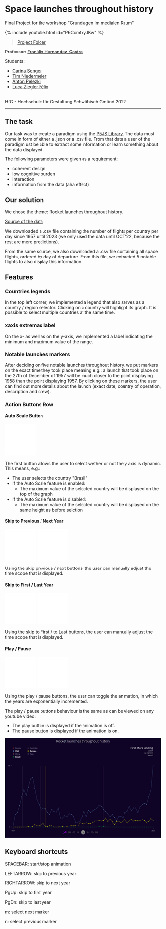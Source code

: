 # Space launches throughout history

Final Project for the workshop "Grundlagen im medialen Raum"

{% include youtube.html id="P6CcmtxyJKw" %}

> [Project Folder](project/)

Professor: [Franklin Hernandez-Castro](mailto:franklin.castro@hfg.design?subject=[GitHub]%20Project%20HfG%20Rocket%20launches%20throughout%20history)

Students:

- [Carina Senger](mailto:carina.senger@hfg.design?subject=[GitHub]%20Project%20HfG%20Rocket%20launches%20throughout%20history)
- [Tim Niedermeier](mailto:tim.niedermeier@hfg.design?subject=[GitHub]%20Project%20HfG%20Rocket%20launches%20throughout%20history)
- [Anton Pelezki](mailto:anton.pelezki@hfg.design?subject=[GitHub]%20Project%20HfG%20Rocket%20launches%20throughout%20history)
- [Luca Ziegler Félix](mailto:luca.ziegler@hfg.design?subject=[GitHub]%20Project%20HfG%20Rocket%20launches%20throughout%20history)

<br/>
HfG - Hochschule für Gestaltung
Schwäbisch Gmünd 2022

<hr/>

## The task

Our task was to create a paradigm using the [P5JS Library](https://p5js.org/).
The data must come in form of either a .json or a .csv file.
From that data a user of the paradigm ust be able to extract some information or learn something about the data displayed.

The following parameters were given as a requirement:

- coherent design
- low cognitive burden
- interaction
- information from the data (aha effect)

## Our solution

We chose the theme: Rocket launches throughout history.

[Source of the data](https://thespacedevs.com/llapi)

We downloaded a .csv file containing the number of flights per country per day since 1957 until 2023 (we only used the data until OCT'22, because the rest are mere predictions).

From the same source, we also downloaded a .csv file containing all space flights, ordered by day of departure. From this file, we extracted 5 notable flights to also display this information.

## Features

### Countries legends

In the top left corner, we implemented a legend that also serves as a country / region selector. Clicking on a country will highlight its graph. It is possible to select multiple countries at the same time.

### xaxis extremas label

On the x- as well as on the y-axis, we implemented a label indicating the minimum and maximum value of the range.

### Notable launches markers

After deciding on five notable launches throughout history, we put markers on the exact time they took place meaning e.g.: a launch that took place on the 27th of December of 1957 will be much closer to the point displaying 1958 than the point displaying 1957.
By clicking on these markers, the user can find out more details about the launch (exact date, country of operation, description and crew).

### Action Buttons Row

#### Auto Scale Button

<img src="project/images/auto-scale.svg" width= "100px"/>

The first button allows the user to select wether or not the y axis is dynamic.
This means, e.g.:

- The user selects the country "Brazil"
- If the Auto Scale feature is enabled:
  - The maximum value of the selected country will be displayed on the top of the graph
- If the Auto Scale feature is disabled:
  - The maximum value of the selected country will be displayed on the same height as before selction

#### Skip to Previous / Next Year

<img src="project/images/skip-previous.svg" width= "100px"/> <img src="project/images/skip-next.svg" width= "100px"/>

Using the skip previous / next buttons, the user can manually adjust the time scope that is displayed.

#### Skip to First / Last Year

<img src="project/images/skip-backward.svg" width= "100px"/> <img src="project/images/skip-forward.svg" width= "100px"/>

Using the skip to First / to Last buttons, the user can manually adjust the time scope that is displayed.

#### Play / Pause

<img src="project/images/play.svg" width= "100px"/> <img src="project/images/pause.svg" width= "100px"/>

Using the play / pause buttons, the user can toggle the animation, in which the years are exponentially incremented.

The play / pause buttons behaviour is the same as can be viewed on any youtube video:

- The play button is displayed if the animation is off.
- The pause button is displayed if the animation is on.

![Project Screenshot](project/images/screenshot.png)

## Keyboard shortcuts

SPACEBAR: start/stop animation

LEFTARROW: skip to previous year

RIGHTARROW: skip to next year

PgUp: skip to first year

PgDn: skip to last year

m: select next marker

n: select previous marker
